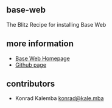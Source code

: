 ## base-web

The Blitz Recipe for installing Base Web

## more information

- [Base Web Homepage](https://baseweb.design/)
- [Github page](https://github.com/uber/baseweb)

## contributors

- Konrad Kalemba <konrad@kale.mba>
